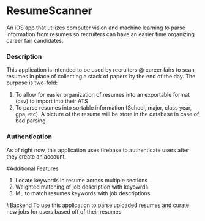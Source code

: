 # ResumeScanner
An iOS app that utilizes computer vision and machine learning to parse information from resumes so recruiters can have an easier time organizing career fair candidates.

### Description
This application is intended to be used by recruiters @ career fairs to scan resumes in place of collecting a stack of papers by the end of the day. The purpose is two-fold:

1) To allow for easier organization of resumes into an exportable format (csv) to import into their ATS
2) To parse resumes into sortable information (School, major, class year, gpa, etc). A picture of the resume will be store in the database in case of bad parsing

### Authentication
As of right now, this application uses firebase to authenticate users after they create an account.

#Additional Features
1) Locate keywords in resume across multiple sections
2) Weighted matching of job description with keyowrds
3) ML to match resumes keywords with job descriptions

#Backend
To use this application to parse uploaded resumes and curate new jobs for users based off of their resumes
